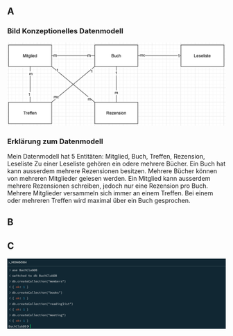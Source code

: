 ## A
### Bild Konzeptionelles Datenmodell
![](/KN02/BildDrawio.PNG)
### Erklärung zum Datenmodell
Mein Datenmodell hat 5 Entitäten: Mitglied, Buch, Treffen, Rezension, Leseliste
Zu einer Leseliste gehören ein odere mehrere Bücher. Ein Buch hat kann ausserdem mehrere Rezensionen besitzen. Mehrere Bücher können von mehreren Mitglieder gelesen werden. Ein Mitglied kann ausserdem mehrere Rezensionen schreiben, jedoch nur eine Rezension pro Buch. Mehrere Mitglieder versammeln sich immer an einem Treffen. Bei einem oder mehreren Treffen wird maximal über ein Buch gesprochen.

## B

## C
![](/KN02/KN02C.PNG)
